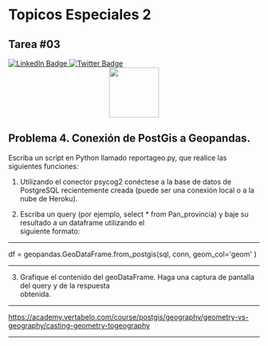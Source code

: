 # Topicos Especiales 2
## Tarea #03

<div id="badges">
    <a href="https://www.linkedin.com/in/eliecer-aguilar-507/">
      <img src="https://img.shields.io/badge/LinkedIn-blue?style=for-the-badge&logo=linkedin&logoColor=white" alt="LinkedIn Badge"/>
    </a>
    <a href="https://twitter.com/elieceraguilar3">
      <img src="https://img.shields.io/badge/Twitter-blue?style=for-the-badge&logo=twitter&logoColor=white" alt="Twitter Badge"/>
    </a>
</div>

<div id="header" align="center">
  <img src="https://media.giphy.com/media/M9gbBd9nbDrOTu1Mqx/giphy.gif" width="100"/>
</div>


## Problema	4.	Conexión	de	PostGis	a	Geopandas.
Escriba	un	script	en	Python	llamado	reportageo.py, que	realice	las	siguientes	funciones:  
1. Utilizando	el	conector	psycog2 conéctese	a	la	base	de	datos	de	PostgreSQL	recientemente	creada (puede	ser	
una	conexión	local	o	a	la	nube	de	Heroku).

2. Escriba	un	query	(por	ejemplo, select	*	from	Pan_provincia)	y	baje	su	resultado	a	un	dataframe	utilizando	el	
siguiente	formato:

***
df	=	geopandas.GeoDataFrame.from_postgis(sql,	conn,	geom_col='geom'	)   
***
3. Grafique	el	contenido	del	geoDataFrame.	Haga	una	captura	de	pantalla	del	query	y	de	la	respuesta	
obtenida.

***
<a href="https://academy.vertabelo.com/course/postgis/geography/geometry-vs-geography/casting-geometry-togeography" target="_blank">https://academy.vertabelo.com/course/postgis/geography/geometry-vs-geography/casting-geometry-togeography </a>
***